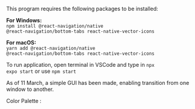 This program requires the following packages to be installed:

<b>For Windows:</b><br>
<code>npm install @react-navigation/native @react-navigation/bottom-tabs react-native-vector-icons</code>

<b>For macOS:</b><br>
<code>yarn add @react-navigation/native @react-navigation/bottom-tabs react-native-vector-icons</code>

To run application, open terminal in VSCode and type in 
<code>npx expo start</code> or use <code>npm start</code>

As of 11 March, a simple GUI has been made, enabling transition from one window to another.

Color Palette : <a href='https://colorhunt.co/palette/0926351b42425c83749ec8b9'></a><br>

